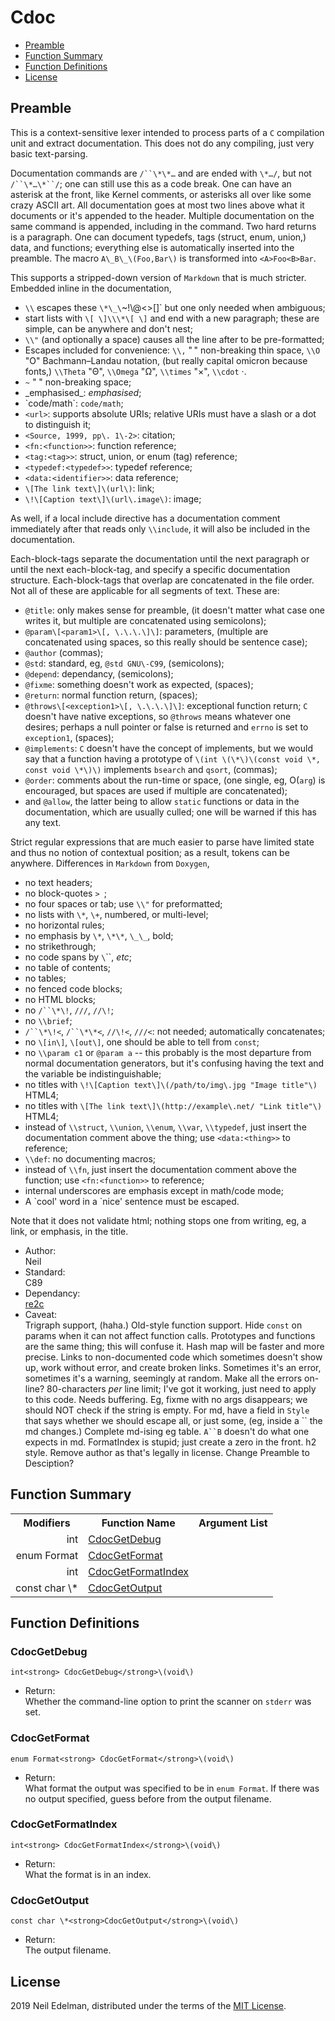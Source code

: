  # Cdoc #

 * <a href = "#preamble:">Preamble</a>
 * <a href = "#summary:">Function Summary</a>
 * <a href = "#fn:">Function Definitions</a>
 * <a href = "#license:">License</a>

<h2><a name = "preamble:">Preamble</a></h2>

This is a context\-sensitive lexer intended to process parts of a `C` compilation unit and extract documentation\. This does not do any compiling, just very basic text\-parsing\.

Documentation commands are `/``\*\*…` and are ended with `\*…/`, but not `/``\*…\*``/`; one can still use this as a code break\. One can have an asterisk at the front, like Kernel comments, or asterisks all over like some crazy ASCII art\. All documentation goes at most two lines above what it documents or it's appended to the header\. Multiple documentation on the same command is appended, including in the command\. Two hard returns is a paragraph\. One can document typedefs, tags \(struct, enum, union,\) data, and functions; everything else is automatically inserted into the preamble\. The macro `A\_B\_\(Foo,Bar\)` is transformed into `<A>Foo<B>Bar`\.

This supports a stripped\-down version of `Markdown` that is much stricter\. Embedded inline in the documentation,

 * `\\` escapes these `\*\_\`~\!\\@<>\[\]` but one only needed when ambiguous;
 * start lists with `\[ \]\\\*\[ \]` and end with a new paragraph; these are simple, can be anywhere and don't nest;
 * `\\"` \(and optionally a space\) causes all the line after to be pre\-formatted;
 * Escapes included for convenience: `\\,` "&#8239;" non\-breaking thin space, `\\O` "&#927;" Bachmann–Landau notation, \(but really capital omicron because fonts,\) `\\Theta` "&#920;", `\\Omega` "&#937;", `\\times` "&#215;", `\\cdot` &#183;\.
 * `~` "&nbsp;" non\-breaking space;
 * \_emphasised\_: _emphasised_;
 * \`code/math\`: `code/math`;
 * `<url>`: supports absolute URIs; relative URIs must have a slash or a dot to distinguish it;
 * `<Source, 1999, pp\. 1\-2>`: citation;
 * `<fn:<function>>`: function reference;
 * `<tag:<tag>>`: struct, union, or enum \(tag\) reference;
 * `<typedef:<typedef>>`: typedef reference;
 * `<data:<identifier>>`: data reference;
 * `\[The link text\]\(url\)`: link;
 * `\!\[Caption text\]\(url\.image\)`: image;

As well, if a local include directive has a documentation comment immediately after that reads only `\\include`, it will also be included in the documentation\.

Each\-block\-tags separate the documentation until the next paragraph or until the next each\-block\-tag, and specify a specific documentation structure\. Each\-block\-tags that overlap are concatenated in the file order\. Not all of these are applicable for all segments of text\. These are:

 * `@title`: only makes sense for preamble, \(it doesn't matter what case one writes it, but multiple are concatenated using semicolons\);
 * `@param\[<param1>\[, \.\.\.\]\]`: parameters, \(multiple are concatenated using spaces, so this really should be sentence case\);
 * `@author` \(commas\);
 * `@std`: standard, eg, `@std GNU\-C99`, \(semicolons\);
 * `@depend`: dependancy, \(semicolons\);
 * `@fixme`: something doesn't work as expected, \(spaces\);
 * `@return`: normal function return, \(spaces\);
 * `@throws\[<exception1>\[, \.\.\.\]\]`: exceptional function return; `C` doesn't have native exceptions, so `@throws` means whatever one desires; perhaps a null pointer or false is returned and `errno` is set to `exception1`, \(spaces\);
 * `@implements`: `C` doesn't have the concept of implements, but we would say that a function having a prototype of `\(int \(\*\)\(const void \*, const void \*\)\)` implements `bsearch` and `qsort`, \(commas\);
 * `@order`: comments about the run\-time or space, \(one single, eg, &#927;\(`arg`\) is encouraged, but spaces are used if multiple are concatenated\);
 * and `@allow`, the latter being to allow `static` functions or data in the documentation, which are usually culled; one will be warned if this has any text\.

Strict regular expressions that are much easier to parse have limited state and thus no notion of contextual position; as a result, tokens can be anywhere\. Differences in `Markdown` from `Doxygen`,

 * no text headers;
 * no block\-quotes `> `;
 * no four spaces or tab; use `\\"` for preformatted;
 * no lists with `\*`, `\+`, numbered, or multi\-level;
 * no horizontal rules;
 * no emphasis by `\*`, `\*\*`, `\_\_`, bold;
 * no strikethrough;
 * no code spans by `\`\``, _etc_;
 * no table of contents;
 * no tables;
 * no fenced code blocks;
 * no HTML blocks;
 * no `/``\*\!`, `///`, `//\!`;
 * no `\\brief`;
 * `/``\*\!<`, `/``\*\*<`, `//\!<`, `///<`: not needed; automatically concatenates;
 * no `\[in\]`, `\[out\]`, one should be able to tell from `const`;
 * no `\\param c1` or `@param a` \-\- this probably is the most departure from normal documentation generators, but it's confusing having the text and the variable be indistinguishable;
 * no titles with `\!\[Caption text\]\(/path/to/img\.jpg "Image title"\)` HTML4;
 * no titles with `\[The link text\]\(http://example\.net/ "Link title"\)` HTML4;
 * instead of `\\struct`, `\\union`, `\\enum`, `\\var`, `\\typedef`, just insert the documentation comment above the thing; use `<data:<thing>>` to reference;
 * `\\def`: no documenting macros;
 * instead of `\\fn`, just insert the documentation comment above the function; use `<fn:<function>>` to reference;
 * internal underscores are emphasis except in math/code mode;
 * A \`cool' word in a \`nice' sentence must be escaped\.

Note that it does not validate html; nothing stops one from writing, eg, a link, or emphasis, in the title\.

 * Author:  
   Neil
 * Standard:  
   C89
 * Dependancy:  
   [re2c](http://re2c.org/)
 * Caveat:  
   Trigraph support, \(haha\.\) Old\-style function support\. Hide `const` on params when it can not affect function calls\. Prototypes and functions are the same thing; this will confuse it\. Hash map will be faster and more precise\. Links to non\-documented code which sometimes doesn't show up, work without error, and create broken links\. Sometimes it's an error, sometimes it's a warning, seemingly at random\. Make all the errors on\-line? 80\-characters _per_ line limit; I've got it working, just need to apply to this code\. Needs buffering\. Eg, fixme with no args disappears; we should NOT check if the string is empty\. For md, have a field in `Style` that says whether we should escape all, or just some, \(eg, inside a \`\` the md changes\.\) Complete md\-ising eg table\. `A``B` doesn't do what one expects in md\. FormatIndex is stupid; just create a zero in the front\. h2 style\. Remove author as that's legally in license\. Change Preamble to Desciption?




<a name = "summary:"><!-- --></a><h2>Function Summary</h2>

<table>

<tr><th>Modifiers</th><th>Function Name</th><th>Argument List</th></tr>

<tr><td align = right>int</td><td><a href = "#fn:CdocGetDebug">CdocGetDebug</a></td><td></td></tr>

<tr><td align = right>enum Format</td><td><a href = "#fn:CdocGetFormat">CdocGetFormat</a></td><td></td></tr>

<tr><td align = right>int</td><td><a href = "#fn:CdocGetFormatIndex">CdocGetFormatIndex</a></td><td></td></tr>

<tr><td align = right>const char \*</td><td><a href = "#fn:CdocGetOutput">CdocGetOutput</a></td><td></td></tr>

</table>



<a name = "fn:"><!-- --></a><h2>Function Definitions</h2>

<a name = "fn:CdocGetDebug"><!-- --></a>
 ### CdocGetDebug ###

`int<strong> CdocGetDebug</strong>\(void\)`

 - Return:  
   Whether the command\-line option to print the scanner on `stderr` was set\.




<a name = "fn:CdocGetFormat"><!-- --></a>
 ### CdocGetFormat ###

`enum Format<strong> CdocGetFormat</strong>\(void\)`

 - Return:  
   What format the output was specified to be in `enum Format`\. If there was no output specified, guess before from the output filename\.




<a name = "fn:CdocGetFormatIndex"><!-- --></a>
 ### CdocGetFormatIndex ###

`int<strong> CdocGetFormatIndex</strong>\(void\)`

 - Return:  
   What the format is in an index\.




<a name = "fn:CdocGetOutput"><!-- --></a>
 ### CdocGetOutput ###

`const char \*<strong>CdocGetOutput</strong>\(void\)`

 - Return:  
   The output filename\.






<a name = "license:"><!-- --></a>
<h2>License</h2>

2019 Neil Edelman, distributed under the terms of the [MIT License](https://opensource.org/licenses/MIT)\.



